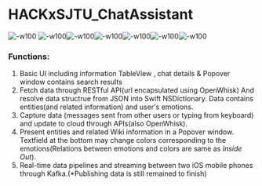 # HACKxSJTU_ChatAssistant
![-w100](https://github.com/RickeyBoy/HACKxSJTU_ChatAssistant/blob/master/imgs/Artboard@3x.png?raw=true)
![-w100](https://github.com/RickeyBoy/HACKxSJTU_ChatAssistant/blob/master/imgs/IMG_6006.PNG?raw=true)![-w100](https://github.com/RickeyBoy/HACKxSJTU_ChatAssistant/blob/master/imgs/IMG_6009.PNG?raw=true)![-w100](https://github.com/RickeyBoy/HACKxSJTU_ChatAssistant/blob/master/imgs/IMG_6010.PNG?raw=true)![-w100](https://github.com/RickeyBoy/HACKxSJTU_ChatAssistant/blob/master/imgs/IMG_6014.PNG?raw=true)![-w100](https://github.com/RickeyBoy/HACKxSJTU_ChatAssistant/blob/master/imgs/IMG_6016.PNG?raw=true)![-w100](https://github.com/RickeyBoy/HACKxSJTU_ChatAssistant/blob/master/imgs/IMG_6017.PNG?raw=true)

### Functions:
1. Basic UI including information TableView , chat details & Popover window contains search results
2. Fetch data through RESTful API(url encapsulated using OpenWhisk) And resolve data structrue from JSON into Swift NSDictionary. Data contains entities(and related information) and user's emotions.
3. Capture data (messages sent from other users or typing from keyboard) and update to cloud through APIs(also OpenWhisk).
4. Present entities and related Wiki information in a Popover window. Textfield at the bottom may change colors corresponding to the emotions(Relations between emotions and colors are same as *Inside Out*). 
5. Real-time data pipelines and streaming between two iOS mobile phones through Kafka.(*Publishing data is still remained to finish)



